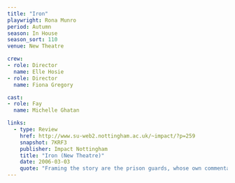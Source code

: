 ```yaml
---
title: "Iron"
playwright: Rona Munro
period: Autumn
season: In House
season_sort: 110
venue: New Theatre

crew:
- role: Director
  name: Elle Hosie
- role: Director
  name: Fiona Gregory

cast:
- role: Fay
  name: Michelle Ghatan

links:
  - type: Review
    href: http://www.su-web2.nottingham.ac.uk/~impact/?p=259
    snapshot: 7KRF3
    publisher: Impact Nottingham
    title: "Iron (New Theatre)"
    date: 2006-03-03
    quote: "Framing the story are the prison guards, whose own commentary on the action shades our view of the characters, as well as interestingly counter-pointing the action with their own stories. With wonderful performances and a thoughtful story, this play cannot fail to hold you with a grip of iron."
---
```

